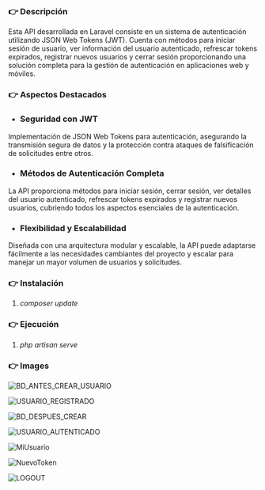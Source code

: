 ###  👉 Descripción

Esta API desarrollada en Laravel consiste en un sistema de autenticación utilizando JSON Web Tokens (JWT). Cuenta con métodos para iniciar sesión de usuario, ver información del usuario autenticado, refrescar tokens expirados, registrar nuevos usuarios y cerrar sesión proporcionando una solución completa para la gestión de autenticación en aplicaciones web y móviles.

### 👉 Aspectos Destacados
+ ### Seguridad con JWT

Implementación de JSON Web Tokens para autenticación, asegurando la transmisión segura de datos y la protección contra ataques de falsificación de solicitudes entre otros.

+ ### Métodos de Autenticación Completa

La API proporciona métodos para iniciar sesión, cerrar sesión, ver detalles del usuario autenticado, refrescar tokens expirados y registrar nuevos usuarios, cubriendo todos los aspectos esenciales de la autenticación.

+ ### Flexibilidad y Escalabilidad

Diseñada con una arquitectura modular y escalable, la API puede adaptarse fácilmente a las necesidades cambiantes del proyecto y escalar para manejar un mayor volumen de usuarios y solicitudes.

### 👉 Instalación

1. *composer update*

### 👉 Ejecución

1. *php artisan serve*

### 👉 Images

![BD_ANTES_CREAR_USUARIO](https://github.com/RafaOnPC/SanctumAuth_CRUD/assets/128557603/a4fdc9dc-08ec-441e-a845-a569cce26c75)

![USUARIO_REGISTRADO](https://github.com/RafaOnPC/SanctumAuth_CRUD/assets/128557603/e6b0b3fb-5de5-4047-8686-93f1614db233)

![BD_DESPUES_CREAR](https://github.com/RafaOnPC/SanctumAuth_CRUD/assets/128557603/3d236625-8aec-40bc-b31c-48cccbd71ebc)

![USUARIO_AUTENTICADO](https://github.com/RafaOnPC/SanctumAuth_CRUD/assets/128557603/fac04c6f-1a84-45cb-9a39-6e840e731dc3)

![MiUsuario](https://github.com/RafaOnPC/SanctumAuth_CRUD/assets/128557603/564be78b-5039-4417-b3da-10b7cef94e07)

![NuevoToken](https://github.com/RafaOnPC/SanctumAuth_CRUD/assets/128557603/0f99d606-d156-4ac8-8f84-6934201fbc41)

![LOGOUT](https://github.com/RafaOnPC/SanctumAuth_CRUD/assets/128557603/3e4dc372-db2b-46a2-9e7e-a4fe3bb09554)
